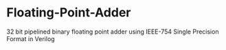 # Floating-Point-Adder
32 bit pipelined binary floating point adder using IEEE-754 Single Precision Format in Verilog
